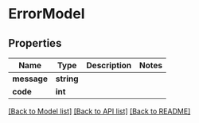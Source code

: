 # ErrorModel

## Properties
Name | Type | Description | Notes
------------ | ------------- | ------------- | -------------
**message** | **string** |  | 
**code** | **int** |  | 

[[Back to Model list]](../README.md#documentation-for-models) [[Back to API list]](../README.md#documentation-for-api-endpoints) [[Back to README]](../README.md)


